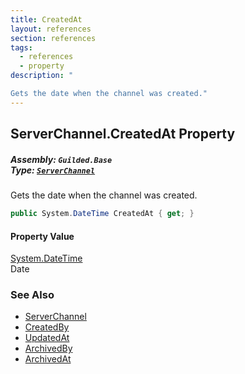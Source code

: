 ```yaml
---
title: CreatedAt
layout: references
section: references
tags:
  - references
  - property
description: "

Gets the date when the channel was created."
---
```


## ServerChannel.CreatedAt Property
##### **Assembly:** `Guilded.Base`<br/>**Type:** [`ServerChannel`](ServerChannel 'Guilded.Base.Servers.ServerChannel')

Gets the date when the channel was created.

```csharp
public System.DateTime CreatedAt { get; }
```

#### Property Value
[System.DateTime](https://docs.microsoft.com/en-us/dotnet/api/System.DateTime 'System.DateTime')  
Date

### See Also
- [ServerChannel](ServerChannel 'Guilded.Base.Servers.ServerChannel')
- [CreatedBy](ServerChannel.CreatedBy 'Guilded.Base.Servers.ServerChannel.CreatedBy')
- [UpdatedAt](ServerChannel.UpdatedAt 'Guilded.Base.Servers.ServerChannel.UpdatedAt')
- [ArchivedBy](ServerChannel.ArchivedBy 'Guilded.Base.Servers.ServerChannel.ArchivedBy')
- [ArchivedAt](ServerChannel.ArchivedAt 'Guilded.Base.Servers.ServerChannel.ArchivedAt')